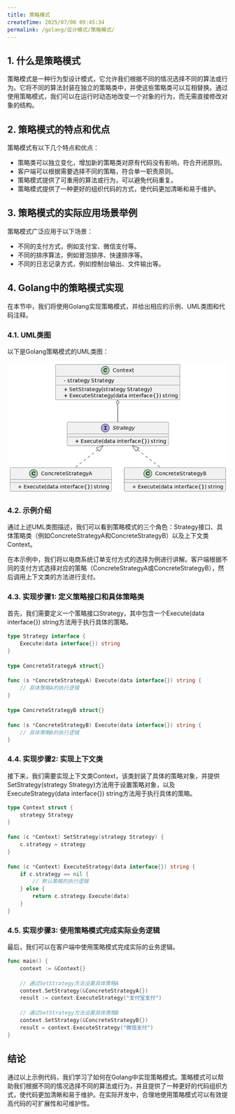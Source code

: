 ```yaml
---
title: 策略模式
createTime: 2025/07/08 09:45:34
permalink: /golang/设计模式/策略模式/
---
```

## 1. 什么是策略模式
策略模式是一种行为型设计模式，它允许我们根据不同的情况选择不同的算法或行为。它将不同的算法封装在独立的策略类中，并使这些策略类可以互相替换。通过使用策略模式，我们可以在运行时动态地改变一个对象的行为，而无需直接修改对象的结构。

## 2. 策略模式的特点和优点
策略模式有以下几个特点和优点：

- 策略类可以独立变化，增加新的策略类对原有代码没有影响，符合开闭原则。
- 客户端可以根据需要选择不同的策略，符合单一职责原则。
- 策略模式提供了可重用的算法或行为，可以避免代码重复。
- 策略模式提供了一种更好的组织代码的方式，使代码更加清晰和易于维护。

## 3. 策略模式的实际应用场景举例
策略模式广泛应用于以下场景：

- 不同的支付方式，例如支付宝、微信支付等。
- 不同的排序算法，例如冒泡排序、快速排序等。
- 不同的日志记录方式，例如控制台输出、文件输出等。

## 4. Golang中的策略模式实现
在本节中，我们将使用Golang实现策略模式，并给出相应的示例、UML类图和代码注释。

### 4.1. UML类图
以下是Golang策略模式的UML类图：

![](./img/8-1.png)

### 4.2. 示例介绍
通过上述UML类图描述，我们可以看到策略模式的三个角色：Strategy接口、具体策略类（例如ConcreteStrategyA和ConcreteStrategyB）以及上下文类Context。

在本示例中，我们将以电商系统订单支付方式的选择为例进行讲解。客户端根据不同的支付方式选择对应的策略（ConcreteStrategyA或ConcreteStrategyB），然后调用上下文类的方法进行支付。

### 4.3. 实现步骤1: 定义策略接口和具体策略类
首先，我们需要定义一个策略接口Strategy，其中包含一个Execute(data interface{}) string方法用于执行具体的策略。
```go
type Strategy interface {
    Execute(data interface{}) string
}

type ConcreteStrategyA struct{}

func (s *ConcreteStrategyA) Execute(data interface{}) string {
    // 具体策略A的执行逻辑
}

type ConcreteStrategyB struct{}

func (s *ConcreteStrategyB) Execute(data interface{}) string {
    // 具体策略B的执行逻辑
}
```
### 4.4. 实现步骤2: 实现上下文类
接下来，我们需要实现上下文类Context，该类封装了具体的策略对象，并提供SetStrategy(strategy Strategy)方法用于设置策略对象，以及ExecuteStrategy(data interface{}) string方法用于执行具体的策略。
```go
type Context struct {
    strategy Strategy
}

func (c *Context) SetStrategy(strategy Strategy) {
    c.strategy = strategy
}

func (c *Context) ExecuteStrategy(data interface{}) string {
    if c.strategy == nil {
        // 默认策略的执行逻辑
    } else {
        return c.strategy.Execute(data)
    }
}
```
### 4.5. 实现步骤3: 使用策略模式完成实际业务逻辑
最后，我们可以在客户端中使用策略模式完成实际的业务逻辑。
```go
func main() {
    context := &Context{}

    // 通过SetStrategy方法设置具体策略A
    context.SetStrategy(&ConcreteStrategyA{})
    result := context.ExecuteStrategy("支付宝支付")

    // 通过SetStrategy方法设置具体策略B
    context.SetStrategy(&ConcreteStrategyB{})
    result = context.ExecuteStrategy("微信支付")
}
```

## 结论
通过以上示例代码，我们学习了如何在Golang中实现策略模式。策略模式可以帮助我们根据不同的情况选择不同的算法或行为，并且提供了一种更好的代码组织方式，使代码更加清晰和易于维护。在实际开发中，合理地使用策略模式可以有效提高代码的可扩展性和可维护性。